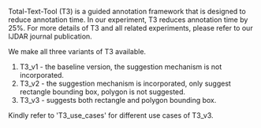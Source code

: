Total-Text-Tool (T3) is a guided annotation framework that is designed to reduce annotation time. In our experiment, T3 reduces annotation time by 25%. For more details of T3 and all related experiments, please refer to our IJDAR journal publication.

We make all three variants of T3 available. 
1) T3_v1 - the baseline version, the suggestion mechanism is not incorporated. 
2) T3_v2 - the suggestion mechanism is incorporated, only suggest rectangle bounding box, polygon is not suggested.
3) T3_v3 - suggests both rectangle and polygon bounding box. 

Kindly refer to 'T3_use_cases' for different use cases of T3_v3.
